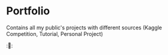 # Portfolio
Contains all my public's projects with different sources (Kaggle Competition, Tutorial, Personal Project)

:🎉:
